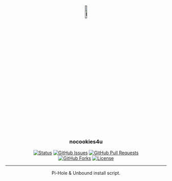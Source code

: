 <p align="center">
  <a href="" rel="noopener">
 <img width=10% height=10% src="https://github.com/coloredbytes/homepage/blob/main/images/dracula_icons/pihole.png?raw=true" alt="Project logo"></a>
</p>

<h3 align="center"> nocookies4u </h3>

<div align="center">

[![Status](https://img.shields.io/badge/status-active-success.svg)]()
[![GitHub Issues](https://img.shields.io/github/issues/coloredbytes/nocookies4u.svg)](https://github.com/coloredbytes/nocookies4u/issues)
[![GitHub Pull Requests](https://img.shields.io/github/issues-pr/coloredbytes/nocookies4u.svg)](https://github.com/coloredbytes/nocookies4u/pulls) <br>
[![GitHub Forks](https://img.shields.io/github/forks/coloredbytes/nocookies4u)](https://github.com/coloredbytes/nocookies4u/fork)
[![License](https://img.shields.io/badge/license-MIT-blue.svg)](/LICENSE)

</div>

---

<p align="center"> Pi-Hole & Unbound install script.
    <br>
</p>
